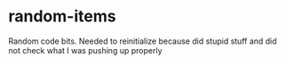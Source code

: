 # random-items
Random code bits.  Needed to reinitialize because did stupid stuff and did not check what I was pushing up properly
